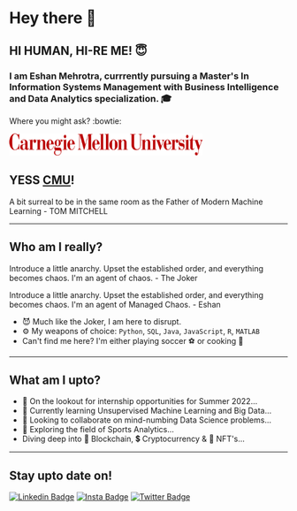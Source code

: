 # Hey there 👋

## HI HUMAN, HI-RE ME! :innocent:
<!--
**TwistedMat/TwistedMat** is a ✨ _special_ ✨ repository because its `README.md` (this file) appears on your GitHub profile.

Here are some ideas to get you started:

- 🔭 I’m currently working on ...
- 🌱 I’m currently learning ...
- 👯 I’m looking to collaborate on ...
- 🤔 I’m looking for help with ...
- 💬 Ask me about ...
- 📫 How to reach me: ...
- 😄 Pronouns: ...
- ⚡ Fun fact: ...
-->

### I am Eshan Mehrotra, currrently pursuing a Master's In Information Systems Management with Business Intelligence and Data Analytics specialization. :mortar_board:

Where you might ask? :bowtie:

<!-- <img src="/images/carnegie-mellon-university-300x300.png" width="100" height="100"> -->

<!-- <img src="/images/cmu-wordmark-horizontal-r.png" width="350" height="40"> -->
<img src="/images/CMU_logo_horiz_red.jpg" width="350" height="40">
<!-- ## CARNEGIE MELLON UNIVERSITY!  -->

## YESS **[CMU](https://www.cmu.edu/)**! 
A bit surreal to be in the same room as the Father of Modern Machine Learning - TOM MITCHELL

---
## Who am I really?
Introduce a little anarchy. Upset the established order, and everything becomes chaos. I'm an agent of chaos. - The Joker

Introduce a little anarchy. Upset the established order, and everything becomes chaos. I'm an agent of Managed Chaos. - Eshan 

- :smiling_imp: Much like the Joker, I am here to disrupt. 
 - ⚙️ My weapons of choice: `Python`, `SQL`, `Java`, `JavaScript`, `R`, `MATLAB`
 - Can't find me here? I'm either playing soccer :soccer: or cooking :spaghetti:
---
## What am I upto?
 - :eyes: On the lookout for internship opportunities for Summer 2022...
 - 🌱 Currently learning Unsupervised Machine Learning and Big Data...
 - 👯 Looking to collaborate on mind-numbing Data Science problems...
 - :telescope: Exploring the field of Sports Analytics...
 - Diving deep into 🔗 Blockchain, 💲 Cryptocurrency & 🤖 NFT's...
 ---
 ## Stay upto date on!
 [![Linkedin Badge](https://img.shields.io/badge/-eshan--mehrotra-blue?logo=LinkedIn&logoColor=white&link=https://www.linkedin.com/in/eshan-mehrotra/)](https://www.linkedin.com/in/eshan-mehrotra/)
 [![Insta Badge](https://img.shields.io/badge/-eshan__twistedmat-red?logo=Instagram&logoColor=white&link=https://www.instagram.com/eshan_twistedmat/?hl=en)](https://www.instagram.com/eshan_twistedmat/?hl=en)
 [![Twitter Badge](https://img.shields.io/badge/-Eshan__twistdmat-white?logo=Twitter&logoColor=blue&link=https://twitter.com/Eshan_twistdmat)](https://twitter.com/Eshan_twistdmat)

